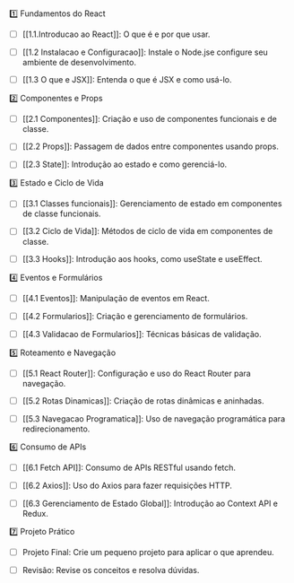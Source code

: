 

1️⃣ Fundamentos do React
- [ ] [[1.1.Introducao ao React]]: O que é e por que usar.
- [ ] [[1.2 Instalacao e Configuracao]]: Instale o Node.jse configure seu ambiente de desenvolvimento.
- [ ] [[1.3 O que e JSX]]: Entenda o que é JSX e como usá-lo.


2️⃣ Componentes e Props
- [ ] [[2.1 Componentes]]: Criação e uso de componentes funcionais e de classe.
- [ ] [[2.2 Props]]: Passagem de dados entre componentes usando props.
- [ ] [[2.3 State]]: Introdução ao estado e como gerenciá-lo.


3️⃣ Estado e Ciclo de Vida
- [ ] [[3.1  Classes funcionais]]: Gerenciamento de estado em componentes de classe funcionais.
- [ ] [[3.2 Ciclo de Vida]]: Métodos de ciclo de vida em componentes de classe.
- [ ] [[3.3 Hooks]]: Introdução aos hooks, como useState e useEffect.


4️⃣ Eventos e Formulários
- [ ] [[4.1 Eventos]]: Manipulação de eventos em React.
- [ ] [[4.2 Formularios]]: Criação e gerenciamento de formulários.
- [ ] [[4.3 Validacao de Formularios]]: Técnicas básicas de validação.


5️⃣ Roteamento e Navegação
- [ ] [[5.1 React Router]]: Configuração e uso do React Router para navegação.
- [ ] [[5.2 Rotas Dinamicas]]: Criação de rotas dinâmicas e aninhadas.
- [ ] [[5.3 Navegacao Programatica]]: Uso de navegação programática para redirecionamento.


6️⃣ Consumo de APIs
- [ ] [[6.1 Fetch API]]: Consumo de APIs RESTful usando fetch.
- [ ] [[6.2 Axios]]: Uso do Axios para fazer requisições HTTP.
- [ ] [[6.3 Gerenciamento de Estado Global]]: Introdução ao Context API e Redux.


7️⃣ Projeto Prático
- [ ] Projeto Final: Crie um pequeno projeto para aplicar o que aprendeu.
- [ ] Revisão: Revise os conceitos e resolva dúvidas.











